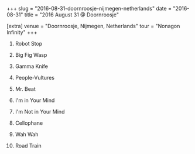 +++
slug = "2016-08-31-doornroosje-nijmegen-netherlands"
date = "2016-08-31"
title = "2016 August 31 @ Doornroosje"

[extra]
venue = "Doornroosje, Nijmegen, Netherlands"
tour = "Nonagon Infinity"
+++


 1. Robot Stop

 2. Big Fig Wasp

 3. Gamma Knife

 4. People-Vultures

 5. Mr. Beat

 6. I'm in Your Mind

 7. I'm Not in Your Mind

 8. Cellophane

 9. Wah Wah

10. Road Train


